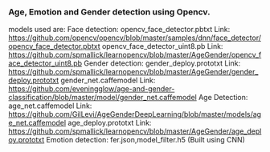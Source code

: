 ### Age, Emotion and Gender detection using Opencv.

models used are:
 Face detection: opencv_face_detector.pbtxt
                 Link: https://github.com/opencv/opencv/blob/master/samples/dnn/face_detector/opencv_face_detector.pbtxt
                 opencv_face_detector_uint8.pb
                 Link: https://github.com/spmallick/learnopencv/blob/master/AgeGender/opencv_face_detector_uint8.pb
 Gender detection: gender_deploy.prototxt
                   Link: https://github.com/spmallick/learnopencv/blob/master/AgeGender/gender_deploy.prototxt
                   gender_net.caffemodel
                   Link: https://github.com/eveningglow/age-and-gender-classification/blob/master/model/gender_net.caffemodel
 Age Detection:  age_net.caffemodel
                 Link: https://github.com/GilLevi/AgeGenderDeepLearning/blob/master/models/age_net.caffemodel
                age_deploy.prototxt
                 Link: https://github.com/spmallick/learnopencv/blob/master/AgeGender/age_deploy.prototxt
 Emotion detection: fer.json,model_filter.h5 
                    (Built using CNN)

